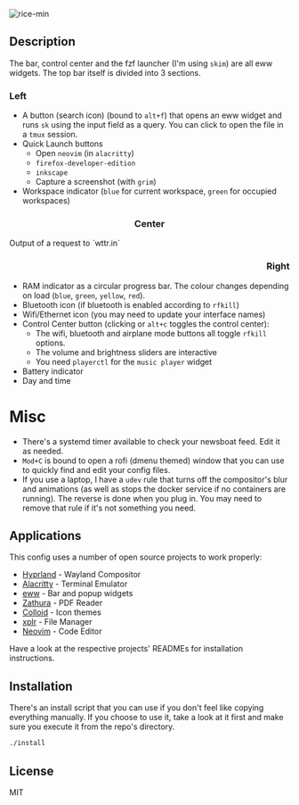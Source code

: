 ![rice-min](https://user-images.githubusercontent.com/70331483/227951037-1ee6ecbc-771b-4bbf-9677-d9544c4a7a04.png)

## Description
The bar, control center and the fzf launcher (I'm using `skim`) are all eww widgets. The top bar itself is divided into 3 sections.

<h3>Left</h3>

- A button (search icon) (bound to `alt+f`) that opens an eww widget and runs `sk` using the input field as a query. You can click to open the file in a `tmux` session.
- Quick Launch buttons 
    - Open `neovim` (in `alacritty`)
    - `firefox-developer-edition`
    - `inkscape`
    - Capture a screenshot (with `grim`)
- Workspace indicator (`blue` for current workspace, `green` for occupied workspaces)

<h3 align="center">Center</h3>
Output of a request to `wttr.in`

<h3 align="right">Right</h3>

- RAM indicator as a circular progress bar. The colour changes depending on load (`blue`, `green`, `yellow`, `red`).
- Bluetooth icon (if bluetooth is enabled according to `rfkill`)
- Wifi/Ethernet icon (you may need to update your interface names)
- Control Center button (clicking or `alt+c` toggles the control center):
    - The wifi, bluetooth and airplane mode buttons all toggle `rfkill` options.
    - The volume and brightness sliders are interactive
    - You need `playerctl` for the `music player` widget
- Battery indicator
- Day and time

# Misc

- There's a systemd timer available to check your newsboat feed. Edit it as needed.
- `Mod+C` is bound to open a rofi (dmenu themed) window that you can use to quickly find and edit your config files.
- If you use a laptop, I have a `udev` rule that turns off the compositor's blur and animations (as well as stops the docker service if no containers are running). The reverse is done when you plug in. You may need to remove that rule if it's not something you need.


## Applications

This config uses a number of open source projects to work properly:

- [Hyprland] - Wayland Compositor
- [Alacritty] - Terminal Emulator
- [eww] - Bar and popup widgets
- [Zathura] - PDF Reader
- [Colloid] - Icon themes
- [xplr] - File Manager
- [Neovim] - Code Editor

Have a look at the respective projects' READMEs for installation instructions.

## Installation

There's an install script that you can use if you don't feel like copying everything manually. If you choose to use it, take a look at it first and make sure you execute it from the repo's directory. 

```sh
./install
```

## License

MIT

[//]: # (These are reference links used in the body of this note and get stripped out when the markdown processor does its job. There is no need to format nicely because it shouldn't be seen. Thanks SO - http://stackoverflow.com/questions/4823468/store-comments-in-markdown-syntax)

   [Hyprland]: <https://github.com/hyprwm/Hyprland>
   [Alacritty]: <https://github.com/alacritty/alacritty>
   [eww]: <https://github.com/elkowar/eww>
   [Zathura]: <https://github.com/pwmt/zathura>
   [Colloid]: <https://github.com/vinceliuice/Colloid-icon-theme>
   [xplr]: <https://github.com/sayanarijit/xplr>
   [Neovim]: <https://github.com/neovim/neovim>  
